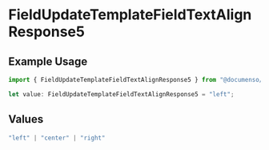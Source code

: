# FieldUpdateTemplateFieldTextAlignResponse5

## Example Usage

```typescript
import { FieldUpdateTemplateFieldTextAlignResponse5 } from "@documenso/sdk-typescript/models/operations";

let value: FieldUpdateTemplateFieldTextAlignResponse5 = "left";
```

## Values

```typescript
"left" | "center" | "right"
```